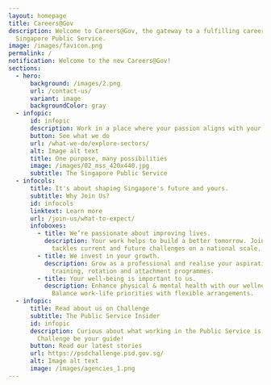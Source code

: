 ```yaml
---
layout: homepage
title: Careers@Gov
description: Welcome to Careers@Gov, the gateway to a fulfilling career in the
  Singapore Public Service.
image: /images/favicon.png
permalink: /
notification: Welcome to the new Careers@Gov!
sections:
  - hero:
      background: /images/2.png
      url: /contact-us/
      variant: image
      backgroundColor: gray
  - infopic:
      id: infopic
      description: Work in a place where your passion aligns with your career.
      button: See what we do
      url: /what-we-do/explore-sectors/
      alt: Image alt text
      title: One purpose, many possibilities
      image: /images/02_mss_420x440.jpg
      subtitle: The Singapore Public Service
  - infocols:
      title: It's about shaping Singapore's future and yours.
      subtitle: Why Join Us?
      id: infocols
      linktext: Learn more
      url: /join-us/what-to-expect/
      infoboxes:
        - title: We’re passionate about improving lives.
          description: Your work helps to build a better tomorrow. Join a team that
            tackles current and future challenges on a national scale.
        - title: We invest in your growth.
          description: Grow as a professional and realise your aspirations through diverse
            training, rotation and attachment programmes.
        - title: Your well-being is important to us.
          description: Enhance physical & mental health with our wellness programmes.
            Balance work-life priorities with flexible arrangements.
  - infopic:
      title: Read about us on Challenge
      subtitle: The Public Service Insider
      id: infopic
      description: Curious about what working in the Public Service is like? Let
        Challenge be your guide!
      button: Read our latest stories
      url: https://psdchallenge.psd.gov.sg/
      alt: Image alt text
      image: /images/agencies_1.png
---
```

